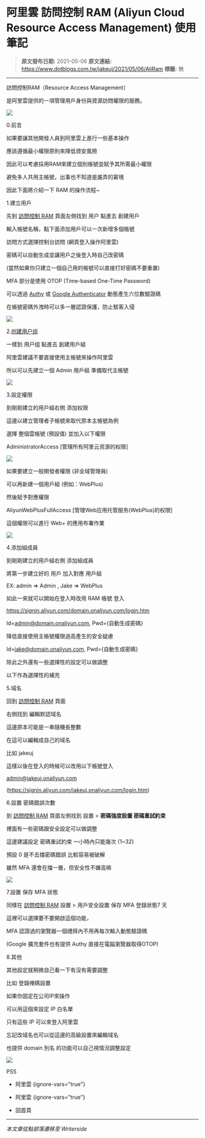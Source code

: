 # 阿里雲 訪問控制 RAM (Aliyun Cloud Resource Access Management) 使用筆記

> **原文發布日期:** 2021-05-06
> **原文連結:** https://www.dotblogs.com.tw/jakeuj/2021/05/06/AliRam
> **標籤:** 無

---

訪問控制RAM（Resource Access Management）

是阿里雲提供的一項管理用戶身份與資源訪問權限的服務。

![](https://dotblogsfile.blob.core.windows.net/user/御星幻/3e7e6c8c-484f-479b-a392-7f8d275f161b/1620290814.png)

0.前言

如果要讓其他開發人員到阿里雲上進行一些基本操作

應該遵循最小權限原則來降低資安風險

因此可以考慮採用RAM來建立個別帳號並賦予其所需最小權限

避免多人共用主帳號，出事也不知道是誰弄的窘境

因此下面將介紹一下 RAM 的操作流程~

1.建立用戶

先到 [訪問控制 RAM](https://ram.console.aliyun.com/) 頁面左側找到 用户 點進去 創建用戶

輸入帳號名稱，點下面添加用戶可以一次新增多個帳號

訪問方式選擇控制台訪問 (網頁登入操作阿里雲)

密碼可以自動生成並讓用戶之後登入時自己改密碼

(當然如果你只建立一個自己用的帳號可以直接打好密碼不要重置)

MFA 部分是使用 OTOP (Time-based One-Time Password)

可以透過 [Authy](https://authy.com) 或 [Google Authenticator](https://en.wikipedia.org/wiki/Google_Authenticator) 動態產生六位數驗證碼

在帳號密碼外洩時可以多一層認證保護，防止駭客入侵

![](https://dotblogsfile.blob.core.windows.net/user/御星幻/3e7e6c8c-484f-479b-a392-7f8d275f161b/1620288420.png)

2.[创建用户组](https://ram.console.aliyun.com/groups)

一樣到 用户组 點進去 創建用戶組

阿里雲建議不要直接使用主帳號來操作阿里雲

所以可以先建立一個 Admin 用戶組 準備取代主帳號

![](https://dotblogsfile.blob.core.windows.net/user/御星幻/3e7e6c8c-484f-479b-a392-7f8d275f161b/1620287369.jpg)

3.設定權限

到剛剛建立的用戶組右側 添加权限

這邊以建立管理者子帳號來取代原本主帳號為例

選擇 整個雲帳號 (預設值) 並加入以下權限

AdministratorAccess [管理所有阿里云资源的权限]

![](https://dotblogsfile.blob.core.windows.net/user/御星幻/3e7e6c8c-484f-479b-a392-7f8d275f161b/1620288953.png)

如果要建立一般開發者權限 (非全域管理員)

可以再新建一個用戶組 (例如：WebPlus)

然後賦予對應權限

AliyunWebPlusFullAccess [管理Web应用托管服务(WebPlus)的权限]

這個權限可以進行 Web+ 的應用布署作業

![](https://dotblogsfile.blob.core.windows.net/user/御星幻/3e7e6c8c-484f-479b-a392-7f8d275f161b/1620288963.png)

4.添加組成員

到剛剛建立的用戶組右側 添加組成員

將第一步建立好的 用戶 加入對應 用戶組

EX: admin => Admin , Jake => WebPlus

如此一來就可以開始在登入時改用 RAM 帳號 登入

<https://signin.aliyun.com/domain.onaliyun.com/login.htm>

Id=admin@domain.onaliyun.com, Pwd={自動生成密碼}

降低直接使用主帳號權限過高產生的安全疑慮

Id=jake@domain.onaliyun.com, Pwd={自動生成密碼}

除此之外還有一些選擇性的設定可以做調整

以下作為選擇性的補充

5.域名

回到 [訪問控制 RAM](https://ram.console.aliyun.com/) 頁面

右側找到 編輯默認域名

這邊原本可能是一串隨機長整數

在這可以編輯成自己的域名

比如 jakeuj

這樣以後在登入的時候可以改用以下帳號登入

[admin@jakeuj.onaliyun.com](mailto:admin@jakeuj.onaliyun.com)

(https://signin.aliyun.com/jakeuj.onaliyun.com/login.htm)

6.設置 密碼錯誤次數

到 [訪問控制 RAM](https://ram.console.aliyun.com/) 頁面左側找到 設置 > **密碼強度設置 密碼重試約束**

裡面有一些密碼跟安全設定可以做調整

這邊建議設定 密碼重試約束 一小時內只能幾次 (1~32)

預設 0 是不去擋密碼錯誤 比較容易被破解

雖然 MFA 還會在擋一層，但安全性不嫌高嘛

![](https://dotblogsfile.blob.core.windows.net/user/御星幻/3e7e6c8c-484f-479b-a392-7f8d275f161b/1620290478.png)

7.設置 保存 MFA 狀態

同樣在 [訪問控制 RAM](https://ram.console.aliyun.com/) 設置 > 用戶安全設置 保存 MFA 登錄狀態7 天

這裡可以選擇要不要開啟這個功能，

MFA 認證過的瀏覽器一個禮拜內不用再每次輸入動態驗證碼

(Google 擴充套件也有提供 Authy 直接在電腦瀏覽器取得OTOP)

8.其他

其他設定就稍微自己看一下有沒有需要調整

比如 登錄掩碼設置

如果你固定在公司IP來操作

可以用這個來設定 IP 白名單

只有這些 IP 可以來登入阿里雲

忘記改域名也可以從這邊的高級設置來編輯域名

也提供 domain 別名 的功能可以自己視情況調整設定

![](https://card.psnprofiles.com/1/jakeuj.png)

PS5

* 阿里雲
{ignore-vars="true"}
* 阿里雲
{ignore-vars="true"}

* 回首頁

---

*本文章從點部落遷移至 Writerside*
